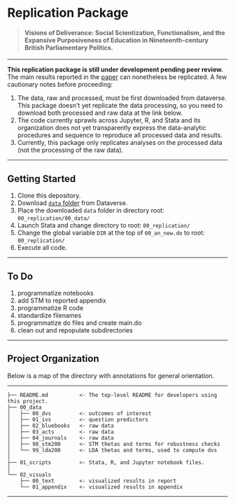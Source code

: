 # Replication Package
>#### Visions of Deliverance: Social Scientization, Functionalism, and the Expansive Purposiveness of Education in Nineteenth-century British Parliamentary Politics.

---
__This replication package is still under development pending peer review.__ The main results reported in the [paper](http://danielscottsmith.com/vita/r4) can nonetheless be replicated. A few cautionary notes before proceeding: 
1. The data, raw and processed, must be first downloaded from dataverse. This package doesn't yet replicate the data processing, so you need to download both processed and raw data at the link below.
1. The code currently sprawls across Jupyter, R, and Stata and its organization does not yet transparently express the data-analytic procedures and sequence to reproduce all processed data and results.
1. Currently, this package only replicates analyses on the processed data (not the processing of the raw data).

---
## Getting Started

1. Clone this depository.  
1. Download [`data` folder](https://dataverse.harvard.edu/dataset.xhtml?persistentId=doi:10.7910/DVN/KKBCIX) from Dataverse. 
1. Place the downloaded `data` folder in directory root: `00_replication/00_data/`
1. Launch Stata and change directory to root: `00_replication/`
1. Change the global variable `DIR` at the top of `00_an_new.do` to root: `00_replication/`
1. Execute all code.

---
## To Do

1. programmatize notebooks
1. add STM to reported appendix
1. programmatize R code
1. standardize filenames
1. programmatize do files and create main.do
1. clean out and repopulate subdirectories

---
## Project Organization

Below is a map of the directory with annotations for general orientation.

---

    ├── README.md          <- The top-level README for developers using this project.
    ├── 00_data
    │   ├── 00_dvs         <- outcomes of interest
    │   ├── 01_ivs         <- question predictors
    │   ├── 02_bluebooks   <- raw data 
    │   ├── 03_acts        <- raw data 
    │   ├── 04_journals    <- raw data 
    │   ├── 98_stm200      <- STM thetas and terms for robustness checks
    │   └── 99_lda200      <- LDA thetas and terms, used to compute dvs  
    │
    ├── 01_scripts         <- Stata, R, and Jupyter notebook files. 
    │
    └── 02_visuals         
        ├── 00_text        <- visualized results in report
        └── 01_appendix    <- visualized results in appendix

--------